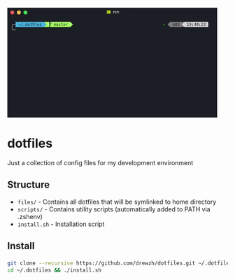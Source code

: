 ![logo](prompt.gif)

# dotfiles

Just a collection of config files for my development environment

## Structure

- `files/` - Contains all dotfiles that will be symlinked to home directory
- `scripts/` - Contains utility scripts (automatically added to PATH via .zshenv)
- `install.sh` - Installation script

## Install

```bash
git clone --recursive https://github.com/drewzh/dotfiles.git ~/.dotfiles
cd ~/.dotfiles && ./install.sh
```
